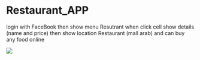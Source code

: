 # Restaurant_APP
login with FaceBook then show menu Resutrant when click cell show details (name and price) then show location Restaurant (mall arab) and can buy any food online 

<img src="/Login-With-Facebook.gif">
 
 
